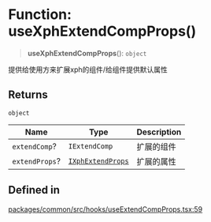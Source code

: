 # Function: useXphExtendCompProps()

> **useXphExtendCompProps**(): `object`

提供给使用方来扩展xph的组件/给组件提供默认属性

## Returns

`object`

| Name | Type | Description |
| ------ | ------ | ------ |
| `extendComp`? | `IExtendComp` | 扩展的组件 |
| `extendProps`? | [`IXphExtendProps`](../interfaces/IXphExtendProps.md) | 扩展的属性 |

## Defined in

[packages/common/src/hooks/useExtendCompProps.tsx:59](https://github.com/XiaoPiHong/xph-crud/blob/4f1a30dcf95acc1b0b790144a16f551c2adfa643/packages/common/src/hooks/useExtendCompProps.tsx#L59)
